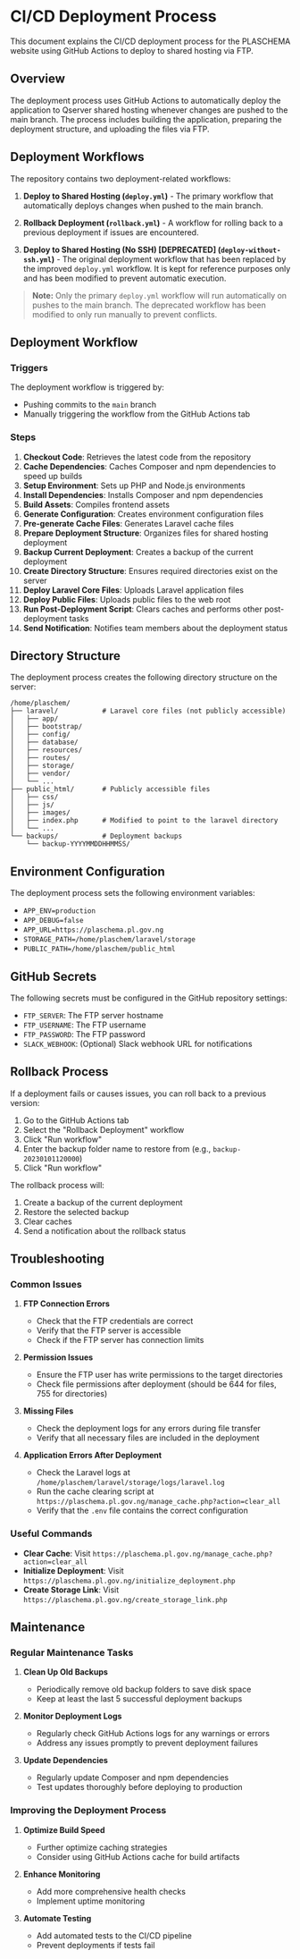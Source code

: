 # CI/CD Deployment Process

This document explains the CI/CD deployment process for the PLASCHEMA website using GitHub Actions to deploy to shared hosting via FTP.

## Overview

The deployment process uses GitHub Actions to automatically deploy the application to Qserver shared hosting whenever changes are pushed to the main branch. The process includes building the application, preparing the deployment structure, and uploading the files via FTP.

## Deployment Workflows

The repository contains two deployment-related workflows:

1. **Deploy to Shared Hosting (`deploy.yml`)** - The primary workflow that automatically deploys changes when pushed to the main branch.

2. **Rollback Deployment (`rollback.yml`)** - A workflow for rolling back to a previous deployment if issues are encountered.

3. **Deploy to Shared Hosting (No SSH) [DEPRECATED] (`deploy-without-ssh.yml`)** - The original deployment workflow that has been replaced by the improved `deploy.yml` workflow. It is kept for reference purposes only and has been modified to prevent automatic execution.

> **Note:** Only the primary `deploy.yml` workflow will run automatically on pushes to the main branch. The deprecated workflow has been modified to only run manually to prevent conflicts.

## Deployment Workflow

### Triggers

The deployment workflow is triggered by:

- Pushing commits to the `main` branch
- Manually triggering the workflow from the GitHub Actions tab

### Steps

1. **Checkout Code**: Retrieves the latest code from the repository
2. **Cache Dependencies**: Caches Composer and npm dependencies to speed up builds
3. **Setup Environment**: Sets up PHP and Node.js environments
4. **Install Dependencies**: Installs Composer and npm dependencies
5. **Build Assets**: Compiles frontend assets
6. **Generate Configuration**: Creates environment configuration files
7. **Pre-generate Cache Files**: Generates Laravel cache files
8. **Prepare Deployment Structure**: Organizes files for shared hosting deployment
9. **Backup Current Deployment**: Creates a backup of the current deployment
10. **Create Directory Structure**: Ensures required directories exist on the server
11. **Deploy Laravel Core Files**: Uploads Laravel application files
12. **Deploy Public Files**: Uploads public files to the web root
13. **Run Post-Deployment Script**: Clears caches and performs other post-deployment tasks
14. **Send Notification**: Notifies team members about the deployment status

## Directory Structure

The deployment process creates the following directory structure on the server:

```
/home/plaschem/
├── laravel/           # Laravel core files (not publicly accessible)
│   ├── app/
│   ├── bootstrap/
│   ├── config/
│   ├── database/
│   ├── resources/
│   ├── routes/
│   ├── storage/
│   ├── vendor/
│   └── ...
├── public_html/       # Publicly accessible files
│   ├── css/
│   ├── js/
│   ├── images/
│   ├── index.php      # Modified to point to the laravel directory
│   └── ...
└── backups/           # Deployment backups
    └── backup-YYYYMMDDHHMMSS/
```

## Environment Configuration

The deployment process sets the following environment variables:

- `APP_ENV=production`
- `APP_DEBUG=false`
- `APP_URL=https://plaschema.pl.gov.ng`
- `STORAGE_PATH=/home/plaschem/laravel/storage`
- `PUBLIC_PATH=/home/plaschem/public_html`

## GitHub Secrets

The following secrets must be configured in the GitHub repository settings:

- `FTP_SERVER`: The FTP server hostname
- `FTP_USERNAME`: The FTP username
- `FTP_PASSWORD`: The FTP password
- `SLACK_WEBHOOK`: (Optional) Slack webhook URL for notifications

## Rollback Process

If a deployment fails or causes issues, you can roll back to a previous version:

1. Go to the GitHub Actions tab
2. Select the "Rollback Deployment" workflow
3. Click "Run workflow"
4. Enter the backup folder name to restore from (e.g., `backup-20230101120000`)
5. Click "Run workflow"

The rollback process will:

1. Create a backup of the current deployment
2. Restore the selected backup
3. Clear caches
4. Send a notification about the rollback status

## Troubleshooting

### Common Issues

1. **FTP Connection Errors**

   - Check that the FTP credentials are correct
   - Verify that the FTP server is accessible
   - Check if the FTP server has connection limits

2. **Permission Issues**

   - Ensure the FTP user has write permissions to the target directories
   - Check file permissions after deployment (should be 644 for files, 755 for directories)

3. **Missing Files**

   - Check the deployment logs for any errors during file transfer
   - Verify that all necessary files are included in the deployment

4. **Application Errors After Deployment**
   - Check the Laravel logs at `/home/plaschem/laravel/storage/logs/laravel.log`
   - Run the cache clearing script at `https://plaschema.pl.gov.ng/manage_cache.php?action=clear_all`
   - Verify that the `.env` file contains the correct configuration

### Useful Commands

- **Clear Cache**: Visit `https://plaschema.pl.gov.ng/manage_cache.php?action=clear_all`
- **Initialize Deployment**: Visit `https://plaschema.pl.gov.ng/initialize_deployment.php`
- **Create Storage Link**: Visit `https://plaschema.pl.gov.ng/create_storage_link.php`

## Maintenance

### Regular Maintenance Tasks

1. **Clean Up Old Backups**

   - Periodically remove old backup folders to save disk space
   - Keep at least the last 5 successful deployment backups

2. **Monitor Deployment Logs**

   - Regularly check GitHub Actions logs for any warnings or errors
   - Address any issues promptly to prevent deployment failures

3. **Update Dependencies**
   - Regularly update Composer and npm dependencies
   - Test updates thoroughly before deploying to production

### Improving the Deployment Process

1. **Optimize Build Speed**

   - Further optimize caching strategies
   - Consider using GitHub Actions cache for build artifacts

2. **Enhance Monitoring**

   - Add more comprehensive health checks
   - Implement uptime monitoring

3. **Automate Testing**
   - Add automated tests to the CI/CD pipeline
   - Prevent deployments if tests fail
